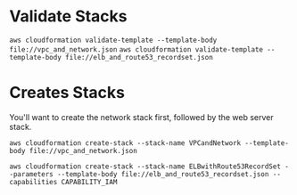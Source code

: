 # Validate Stacks
`aws cloudformation validate-template --template-body file://vpc_and_network.json`
`aws cloudformation validate-template --template-body file://elb_and_route53_recordset.json`

# Creates Stacks
You'll want to create the network stack first, followed by the web server stack.

`aws cloudformation create-stack --stack-name VPCandNetwork --template-body file://vpc_and_network.json`

`aws cloudformation create-stack --stack-name ELBwithRoute53RecordSet --parameters --template-body file://elb_and_route53_recordset.json --capabilities CAPABILITY_IAM`
